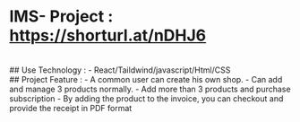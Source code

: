 # IMS- Project : https://shorturl.at/nDHJ6

</br >
## Use Technology :
- React/Taildwind/javascript/Html/CSS

</br > 
## Project Feature :
- A common user can create his own shop.
- Can add and manage 3 products normally.
- Add more than 3 products and purchase subscription
- By adding the product to the invoice, you can checkout and provide the receipt in PDF format

